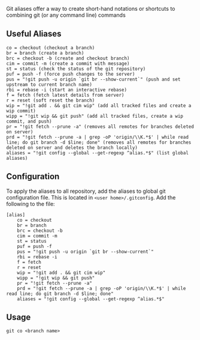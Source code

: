 Git aliases offer a way to create short-hand notations or shortcuts to combining git (or any command line) commands


## Useful Aliases
```
co = checkout (checkout a branch)
br = branch (create a branch)
brc = checkout -b (create and checkout branch)
cim = commit -m (create a commit with message)
st = status (check the status of the git repository)
puf = push -f (force push changes to the server)
pus = "!git push -u origin `git br --show-current`" (push and set upstream to current branch name)
rbi = rebase -i (start an interactive rebase)
f = fetch (fetch latest details from server)
r = reset (soft reset the branch)
wip = "!git add . && git cim wip" (add all tracked files and create a wip commit)
wipp = "!git wip && git push" (add all tracked files, create a wip commit, and push)
pr = "!git fetch --prune -a" (removes all remotes for branches deleted on server)
prd = "!git fetch --prune -a | grep -oP 'origin/\\K.*$' | while read line; do git branch -d $line; done" (removes all remotes for branches deleted on server and deletes the branch locally)
aliases = "!git config --global --get-regexp ^alias.*$" (list global aliases)
```

## Configuration
To apply the aliases to all repository, add the aliases to global git configuration file. This is located in `<user home>/.gitconfig`. Add the following to the file:

```
[alias]
    co = checkout
    br = branch
    brc = checkout -b
    cim = commit -m
    st = status
    puf = push -f
    pus = "!git push -u origin `git br --show-current`" 
    rbi = rebase -i
    f = fetch
    r = reset
    wip = "!git add . && git cim wip"
    wipp = "!git wip && git push"
    pr = "!git fetch --prune -a"
    prd = "!git fetch --prune -a | grep -oP 'origin/\\K.*$' | while read line; do git branch -d $line; done"
    aliases = "!git config --global --get-regexp ^alias.*$"
```

## Usage
`git co <branch name>`